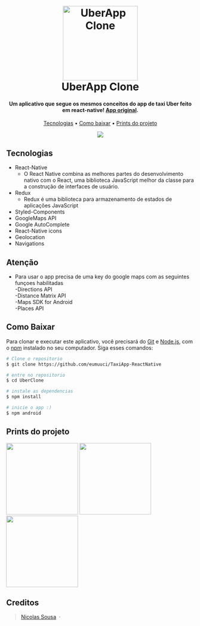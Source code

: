 
<h1 align="center">
  <br>
  <img src="https://external-content.duckduckgo.com/iu/?u=https%3A%2F%2Fupload.wikimedia.org%2Fwikipedia%2Fcommons%2Fc%2Fcc%2FUber_logo_2018.png&f=1&nofb=1&ipt=142b3aeca897976e9c24b6c0787fd3d421e09deb53dbfeb883c2c360b446064e&ipo=images" alt="UberApp Clone" width="200">
  <br>
  UberApp Clone
  <br>
</h1>

<h4 align="center">Um aplicativo que segue os mesmos conceitos do app de taxi Uber feito em react-native! <a href="https://play.google.com/store/apps/details?id=com.ubercab&gl=US" target="_blank">App original</a>.</h4>

<p align="center">
  <a href="#tecnologias">Tecnologias</a> •
  <a href="#como-baixar">Como baixar</a> •
	<a href="#prints-do-projeto">Prints do projeto</a>
</p>

<p align="center">
<img src="https://external-content.duckduckgo.com/iu/?u=https%3A%2F%2Fi.pinimg.com%2Foriginals%2Faa%2Fce%2Fd5%2Faaced55d964bf01ed91e82b06ed852e1.gif&f=1&nofb=1&ipt=9824a32814f14c789b7346dd8b8e99b734e7042396f1c7256888c2c7b16c1dce&ipo=images"/>
</p>

## Tecnologias

* React-Native
  - O React Native combina as melhores partes do desenvolvimento nativo com o React, uma biblioteca JavaScript melhor da classe para a construção de interfaces de usuário.
* Redux
  - Redux é uma biblioteca para armazenamento de estados de aplicações JavaScript
* Styled-Components
* GoogleMaps API
* Google AutoComplete
* React-Native icons
* Geolocation
* Navigations

## Atenção

* Para usar o app precisa de uma key do google maps com as seguintes funçoes habilitadas </br>
	-Directions API</br>
	-Distance Matrix API</br>
	-Maps SDK for Android</br>
	-Places API

## Como Baixar

Para clonar e executar este aplicativo, você precisará do [Git](https://git-scm.com) e [Node.js](https://nodejs.org/en/download/), com o [npm](http://npmjs.com) instalado no seu computador. Siga esses comandos:

```bash
# Clone o repositorio
$ git clone https://github.com/eumuuci/TaxiApp-ReactNative

# entre no repositorio
$ cd UberClone

# instale as dependencias
$ npm install

# inicie o app :)
$ npm android
```

## Prints do projeto

<p float="left">
  <img src="https://cdn.discordapp.com/attachments/567526327532650506/1025814594482081883/Screenshot_1664643611.png" width="192" />
  <img src="https://cdn.discordapp.com/attachments/567526327532650506/1025814594167521330/Screenshot_1664643633.png" width="192" />
  <img src="https://cdn.discordapp.com/attachments/567526327532650506/1025814594838593576/Screenshot_1664643608.png" width="192" />
</p>

## Creditos
> [Nicolas Sousa](https://www.instagram.com/eumuuci/) &nbsp;&middot;&nbsp;

